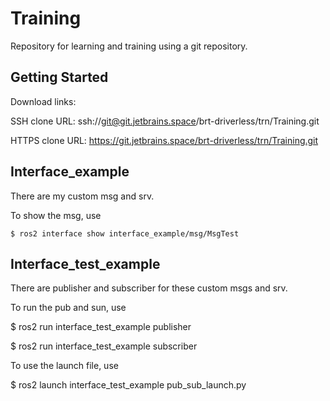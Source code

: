 # Training

Repository for learning and training using a git repository.

## Getting Started

Download links:

SSH clone URL: ssh://git@git.jetbrains.space/brt-driverless/trn/Training.git

HTTPS clone URL: https://git.jetbrains.space/brt-driverless/trn/Training.git

## Interface_example

There are my custom msg and srv.

To show the msg, use

    $ ros2 interface show interface_example/msg/MsgTest

## Interface_test_example 
 
There are publisher and subscriber for these custom msgs and srv.

To run the pub and sun, use

 $ ros2 run interface_test_example publisher

 $ ros2 run interface_test_example subscriber

To use the launch file, use 

 $ ros2 launch interface_test_example pub_sub_launch.py 

